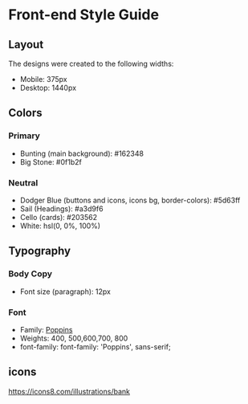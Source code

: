 # Front-end Style Guide

## Layout

The designs were created to the following widths:

- Mobile: 375px 
- Desktop: 1440px

## Colors

### Primary

- Bunting (main background): #162348
- Big Stone: #0f1b2f

### Neutral

- Dodger Blue (buttons and icons, icons bg, border-colors): #5d63ff
- Sail (Headings): #a3d9f6
- Cello (cards): #203562
- White: hsl(0, 0%, 100%)

## Typography

### Body Copy

- Font size (paragraph): 12px

### Font

- Family: [Poppins](https://fonts.google.com/specimen/Poppins)
- Weights:  400, 500,600,700, 800
- font-family: font-family: 'Poppins', sans-serif;

## icons 

https://icons8.com/illustrations/bank
